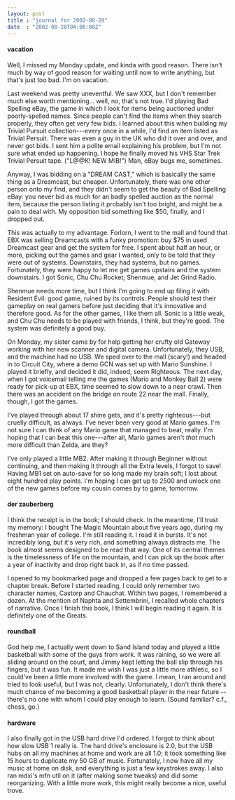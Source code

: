 ```yaml
---
layout: post
title : "journal for 2002-08-28"
date  : "2002-08-28T04:00:00Z"
---
```

<h4>vacation</h4>Well, I missed my Monday update, and kinda with good reason.  There isn't much by way of good reason for waiting until now to write anything, but that's just too bad.  I'm on vacation.

Last weekend was pretty uneventful.  We saw XXX, but I don't remember much else worth mentioning... well, no, that's not true.  I'd playing Bad Spelling eBay, the game in which I look for items being auctioned under poorly-spelled names. Since people can't find the items when they search properly, they often get very few bids.  I learned about this when building my Trivial Pursuit collection---every once in a while, I'd find an item listed as Trivial Persuit.  There was even a guy in the UK who did it over and over, and never got bids.  I sent him a polite email explaining his problem, but I'm not sure what ended up happening.  I hope he finally moved his VHS Star Trek Trivial Persuit tape.  ("L@@K!  NEW MIB!")  Man, eBay bugs me, sometimes.

Anyway, I was bidding on a "DREAM CAST," which is basically the same thing as a Dreamcast, but cheaper.  Unfortunately, there was one other person onto my find, and they didn't seem to get the beauty of Bad Spelling eBay:  you never bid as much for an badly spelled auction as the normal item, because the person listing it probably isn't too bright, and might be a pain to deal with.  My opposition bid something like $50, finally, and I dropped out.

This was actually to my advantage.  Forlorn, I went to the mall and found that EBX was selling Dreamcasts with a funky promotion:  buy $75 in used Dreamcast gear and get the system for free.  I spent about half an hour, or more, picking out the games and gear I wanted, only to be told that they were out of systems. Downstairs, they had systems, but no games.  Fortunately, they were happy to let me get games upstairs and the system downstairs.  I got Sonic, Chu Chu Rocket, Shenmue, and Jet Grind Radio.

Shenmue needs more time, but I think I'm going to end up filing it with Resident Evil:  good game, ruined by its controls.  People should test their gameplay on real gamers before just deciding that it's innovative and therefore good.  As for the other games, I like them all.  Sonic is a little weak, and Chu Chu needs to be played with friends, I think, but they're good.  The system was definitely a good buy.

On Monday, my sister came by for help getting her crufty old Gateway working with her new scanner and digital camera.  Unfortunately, they USB, and the machine had no USB.  We sped over to the mall (scary!) and headed in to Circuit City, where a demo GCN was set up with Mario Sunshine.  I played it briefly, and decided it did, indeed, seem Righteous.  The next day, when I got voicemail telling me the games (Mario and Monkey Ball 2) were ready for pick-up at EBX, time seemed to slow down to a near crawl.  Then there was an accident on the bridge on route 22 near the mall.  Finally, though, I got the games.

I've played through about 17 shine gets, and it's pretty righteous---but cruelly difficult, as always.  I've never been very good at Mario games.  I'm not sure I can think of any Mario game that managed to beat, really.  I'm hoping that I can beat this one---after all, Mario games aren't <em>that</em> much more difficult than Zelda, are they?

I've only played a little MB2.  After making it through Beginner without continuing, and then making it through all the Extra levels, I forgot to save! Having MB1 set on auto-save for so long made my brain soft;  I lost about eight hundred play points.  I'm hoping I can get up to 2500 and unlock one of the new games before my cousin comes by to game, tomorrow.<h4>der zauberberg</h4>I think the receipt is in the book; I should check.  In the meantime, I'll trust my memory:  I bought The Magic Mountain about five years ago, during my freshman year of college.  I'm still reading it.  I read it in bursts.  It's not incredibly long, but it's very rich, and something always distracts me. The book almost seems designed to be read that way.  One of its central themes is the timelessness of life on the mountain, and I can pick up the book after a year of inactivity and drop right back in, as if no time passed.

I opened to my bookmarked page and dropped a few pages back to get to a chapter break.  Before I started reading, I could only remember two character names, Castorp and Chauchat.  Within two pages, I remembered a dozen.  At the mention of Naphta and Settembrini, I recalled whole chapters of narrative.  Once I finish this book, I think I will begin reading it again.  It is definitely one of the Greats.<h4>roundball</h4>God help me, I actually went down to Sand Island today and played a little basketball with some of the guys from work.  It was raining, so we were all sliding around on the court, and Jimmy kept letting the ball slip through his fingers, but it was fun.  It made me wish I was just a little more athletic, so I could've been a little more involved with the game.  I mean, I ran around and tried to look useful, but I was not, clearly.  Unfortunately, I don't think there's much chance of me becoming a good basketball player in the near future -- there's no one with whom I could play enough to learn.  (Sound familiar? c.f., chess, go.)<h4>hardware</h4>I also finally got in the USB hard drive I'd ordered.  I forgot to think about how slow USB 1 really is.  The hard drive's enclosure is 2.0, but the USB hubs on all my machines at home and work are all 1.0;  it took something like 15 hours to duplicate my 50 GB of music.  Fortunately, I now have all my music at home on disk, and everything is just a few keystrokes away.  I also ran mdxi's <span class='prog'>mfn</span> util on it (after making some tweaks) and did some reorganizing.  With a little more work, this might really become a nice, useful trove.

